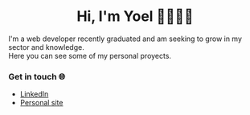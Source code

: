 <h1 align="center">Hi, I'm Yoel 👋🧑🏽‍💻</h1>

I'm a web developer recently graduated and am seeking to grow in my sector and knowledge.<br>
Here you can see some of my personal proyects.

### Get in touch 🌐
- [LinkedIn](https://www.linkedin.com/in/yoel-villa-8a142723a/)
- [Personal site](https://www.yoelvilla.dev/)

<!--
**95yoel/95yoel** is a ✨ _special_ ✨ repository because its `README.md` (this file) appears on your GitHub profile.

Here are some ideas to get you started:

- 🔭 I’m currently working on ...
- 🌱 I’m currently learning ...
- 👯 I’m looking to collaborate on ...
- 🤔 I’m looking for help with ...
- 💬 Ask me about ...
- 📫 How to reach me: ...
- 😄 Pronouns: ...
- ⚡ Fun fact: ...
-->
